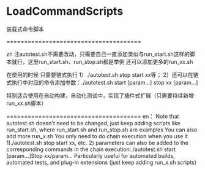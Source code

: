 # LoadCommandScripts
装载式命令脚本


======================================

zh
注autotest.sh不需要改动，只需要自己一直添加类似与run_start.sh这样的脚本就行，这里run_start.sh、run_stop.sh都是举例
还可以添加更多的run_xx.sh

在使用的时候 只需要链式执行
  1）./autotest.sh stop start xx等；
  2）还可以在链式执行中对应的命令添加参数：./autotest.sh start [param...] stop xx [param...]

特别适合使用在自动构建，自动化测试中，实现了插件式扩展（只需要持续新增run_xx.sh脚本）

======================================
en：
Note that autotest.sh doesn't need to be changed, just keep adding scripts like run_start.sh, where run_start.sh and run_stop.sh are examples
You can also add more run_x.sh
You only need to do chain execution when you use it
1)./autotest.sh stop start xx, etc.
2) parameters can also be added to the corresponding commands in the chain execution:./autotest.sh start [param...]Stop xx/param...
Particularly useful for automated builds, automated tests, and plug-in extensions (just keep adding run_x.sh scripts)

